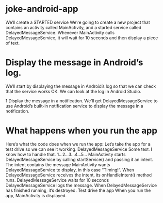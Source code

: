 # joke-android-app
 We’ll create a STARTED service We’re going to create a new project that contains an activity called MainActivity, and a started service called DelayedMessageService. Whenever MainActivity calls DelayedMessageService, it will wait for 10 seconds and then display a piece of text.
 
 # Display the message in Android’s log.
 
 We’ll start by displaying the message in Android’s log so that we can check
that the service works OK. We can look at the log in Android Studio.
 
 1 Display the message in a notification.
We’ll get DelayedMessageService to use Android’s built-in
notification service to display the message in a notification. 
# What happens when you run the app
Here’s what the code does when we run the app:
Let’s take the app for a test drive so we can see it working.
DelayedMessageService
Some text. I know
how to handle that.
1...2...3...4...5...
MainActivity starts DelayedMessageService by calling startService()
and passing it an intent.
The intent contains the message MainActivity wants
DelayedMessageService to display, in this case “Timing!”.
When DelayedMessageService receives the intent, its onHandleIntent()
method runs.
DelayedMessageService waits for 10 seconds
DelayedMessageService logs the message.
When DelayedMessageService has finished running, it’s destroyed.
Test drive the app
When you run the app, MainActivity is displayed. 
